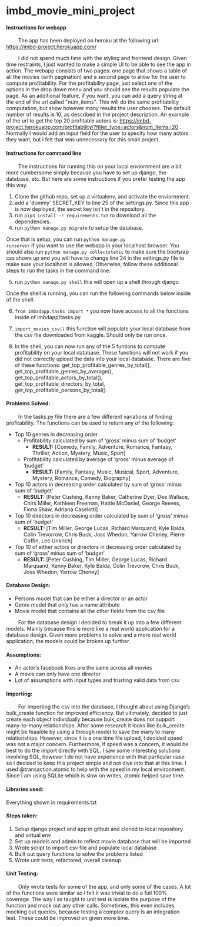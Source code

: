 # imbd_movie_mini_project

#### Instructions for webapp
&ensp; &ensp; &ensp; The app has been deployed on heroku at the following url: https://imbd-project.herokuapp.com/

&ensp; &ensp; &ensp; I did not spend much time with the styling and frontend design. Given time restraints, I just wanted to make a simple UI to be able to see the app in action. The webapp consists of two pages: one page that shows a table of all the movies (with pagination) and a second page to allow for the user to compute profitability. For the profitability page, just select one of the options in the drop down menu and you should see the results populate the page. As an additional feature, if you want, you can add a query string at the end of the url called "num_items". This will do the same profitability computation, but show however many results the user chooses. The default number of results is 10, as described in the project description. An example of the url to get the top 20 profitable actors is: https://imbd-project.herokuapp.com/profitability/?filter_type=actors&num_items=20 . Normally I would add an input field for the user to specify how many actors they want, but I felt that was unnecessary for this small project.

#### Instructions for command line
&ensp; &ensp; &ensp; The instructions for running this on your local enviornment are a bit more cumbersome simply because you have to set up django, the database, etc. But here are some instructions if you prefer testing the app this way.
1. Clone the github repo, set up a virtualenv, and activate the enviornment.
2. add a 'dummy' SECRET_KEY to line 25 of the settings.py. Since this app is now deployed, the secret key isn't in the repository.
3. run <code>pip3 install -r requirements.txt</code> to download all the dependencies.
4. run <code>python manage.py migrate</code> to setup the database.

Once that is setup, you can run <code>python manage.py runserver</code> if you want to use the webapp in your localhost browser. You should also run <code>python manage.py collectstatic</code> to make sure the bootsrap css shows up and you will have to change line 24 in the settings.py file to make sure your localhost is allowed. Otherwise, follow these additional steps to run the tasks in the command line.

5. run <code>python manage.py shell</code> this will open up a shell through django.

Once the shell is running, you can run the following commands below inside of the shell.

6. <code>from imbadapp.tasks import *</code> you now have access to all the functions inside of imbdapp/tasks.py
7. <code>import_movies_csv()</code> this function will populate your local database from the csv file downloaded from kaggle. Should only be run once.

8. In the shell, you can now run any of the 5 funtions to compute profitability on your local database. These functions will not work if you did not correctly upload the data into your local database. There are five of these functions: get_top_profitable_genres_by_total(), get_top_profitable_genres_by_average(), get_top_profitable_actors_by_total(), get_top_profitable_directors_by_total, get_top_profitable_persons_by_total().


#### Problems Solved:
&ensp; &ensp; &ensp; In the tasks.py file there are a few different variations of finding profitability. The functions can be used to return any of the following:
- Top 10 genres in decreasing order
   - Profitability calculated by sum of ‘gross’ minus sum of ‘budget’
      - **RESULT:** [Comedy, Family, Adventure, Romance, Fantasy, Thriller, Action, Mystery, Music, Sport]
   - Profitability calculated by average of ‘gross’ minus average of ‘budget’
      - **RESULT:** [Family, Fantasy, Music, Musical, Sport, Adventure, Mystery, Romance, Comedy, Biography]
- Top 10 actors in decreasing order calculated by sum of ‘gross’ minus sum of ‘budget’
   - **RESULT:** [Peter Cushing, Kenny Baker, Catherine Dyer, Dee Wallace, Chirs Miller, Kathleen Freeman, Hattie McDaniel, George Reeves, Fiona Shaw, Adriana Caselotti]
- Top 10 directors in decreasing order calculated by sum of ‘gross’ minus sum of ‘budget’
   - **RESULT:** [Tim Miller, George Lucas, Richard Marquand, Kyle Balda, Colin Trevorrow, Chris Buck, Joss Whedon, Yarrow Cheney, Pierre Coffin, Lee Unkrich]
- Top 10 of either actors or directors in decreasing order calculated by sum of ‘gross’ minus sum of ‘budget’
   - **RESULT:** [Peter Cushing, Tim Miller, George Lucas, Richard Marquand, Kenny Baker, Kyle Balda, Colin Trevorow, Chris Buck, Joss Whedon, Yarrow Cheney]


#### Database Design:
- Persons model that can be either a director or an actor
- Genre model that only has a name attribute
- Movie model that contains all the other fields from the csv file

&ensp; &ensp; &ensp; For the database design I decided to break it up into a few different models. Mainly because this is more like a real world application for a database design. Given more problems to solve and a more real world application, the models could be broken up further.

#### Assumptions:
- An actor’s facebook likes are the same across all movies
- A movie can only have one director
- Lot of assumptions with input types and trusting valid data from csv

#### Importing:
&ensp; &ensp; &ensp; For importing the csv into the database, I thought about using Django’s bulk_create function for improved efficiency. But ultimately, decided to just create each object individually because bulk_create does not support many-to-many relationships.  After some research it looks like bulk_create might be feasible by using a through model to save the many to many relationships. However, since it is a one time file upload, I decided speed was not a major concern. Furthermore, if speed was a concern, it would be best to do the import directly with SQL. I saw some interesting solutions involving SQL, however I do not have experience with that particular case so I decided to keep this project simple and not dive into that at this time. I used @transaction.atomic to help with the speed in my local environment. Since I am using SQLite which is slow on writes, atomic helped save time.

#### Libraries used:
Everything shown in requirements.txt

#### Steps taken:
1. Setup django project and app in github and cloned to local repository and virtual env
2. Set up models and admin to reflect movie database that will be imported
3. Wrote script to import csv file and populate local database
4. Built out query functions to solve the problems listed
5. Wrote unit tests, refactored, overall cleanup

#### Unit Testing:
&ensp; &ensp; &ensp; Only wrote tests for some of the app, and only some of the cases. A lot of the functions were similar so I felt it was trivial to do a full 100% coverage. The way I as taught to unit test is isolate the purpose of the function and mock out any other calls. Sometimes, this even includes mocking out queries, because testing a complex query is an integration test. These could be improved on given more time.
